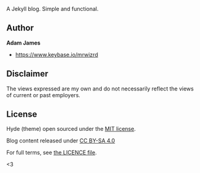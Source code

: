 A Jekyll blog. Simple and functional.

## Author

**Adam James**
- <https://www.keybase.io/mrwizrd>

## Disclaimer

The views expressed are my own and do not necessarily reflect the views of current or past employers.

## License

Hyde (theme) open sourced under the [MIT license](LICENSE.md).

Blog content released under [CC BY-SA 4.0](http://creativecommons.org/licenses/by-sa/4.0)

For full terms, see [the LICENCE file](LICENCE.md).

<3
